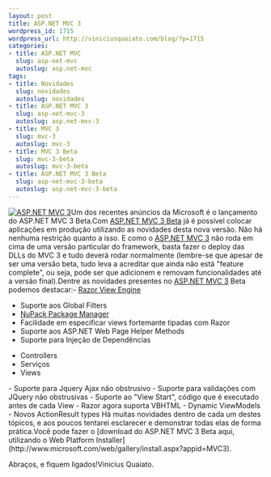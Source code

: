 ```yaml
--- 
layout: post
title: ASP.NET MVC 3
wordpress_id: 1715
wordpress_url: http://viniciusquaiato.com/blog/?p=1715
categories: 
- title: ASP.NET MVC
  slug: asp-net-mvc
  autoslug: asp.net-mvc
tags: 
- title: Novidades
  slug: novidades
  autoslug: novidades
- title: ASP.NET MVC 3
  slug: asp-net-mvc-3
  autoslug: asp.net-mvc-3
- title: MVC 3
  slug: mvc-3
  autoslug: mvc-3
- title: MVC 3 Beta
  slug: mvc-3-beta
  autoslug: mvc-3-beta
- title: ASP.NET MVC 3 Beta
  slug: asp-net-mvc-3-beta
  autoslug: asp.net-mvc-3-beta
---
```

[![](http://viniciusquaiato.com/images_posts/images-150x150.jpg "ASP.NET MVC 3")](http://viniciusquaiato.com/images_posts/images.jpg)Um dos recentes anúncios da Microsoft é o lançamento do ASP.NET MVC 3 Beta.Com [ASP.NET MVC 3 Beta](http://www.asp.net/mvc/mvc3) já é possível colocar aplicações em produção utilizando as novidades desta nova versão. Não há nenhuma restrição quanto a isso. E como o [ASP.NET MVC 3](http://www.asp.net/mvc/mvc3) não roda em cima de uma versão particular do framework, basta fazer o deploy das DLLs do MVC 3 e tudo deverá rodar normalmente (lembre-se que apesar de ser uma versão beta, tudo leva a acreditar que ainda não está "feature complete", ou seja, pode ser que adicionem e removam funcionalidades até a versão final).Dentre as novidades presentes no [ASP.NET MVC 3](http://weblogs.asp.net/scottgu/archive/2010/10/06/announcing-nupack-asp-net-mvc-3-beta-and-webmatrix-beta-2.aspx) Beta podemos destacar:- [Razor View Engine](http://viniciusquaiato.com/blog/asp-net-mvc-3-razor-view-engine/)
- Suporte aos Global Filters
- [NuPack Package Manager](http://viniciusquaiato.com/blog/nupack-uma-das-melhores-invencoes-da-microsoft/)
- Facilidade em especificar views fortemante tipadas com Razor
- Suporte aos ASP.NET Web Page Helper Methods
- Suporte para Injeção de Dependências
<ul>     <li>Controllers</li>    <li>Serviços</li>    <li>Views</li>        </ul>- Suporte para Jquery Ajax não obstrusivo
- Suporte para validações com JQuery não obstrusivas
- Suporte ao "View Start", código que é executado antes de cada View
- Razor agora suporta VBHTML
- Dynamic ViewModels
- Novos ActionResult types
Há muitas novidades dentro de cada um destes tópicos, e aos poucos tentarei esclarecer e demonstrar todas elas de forma prática.Você pode fazer o [download do ASP.NET MVC 3 Beta aqui, utilizando o Web Platform Installer](http://www.microsoft.com/web/gallery/install.aspx?appid=MVC3).

Abraços,
 e fiquem ligados!Vinicius Quaiato.
